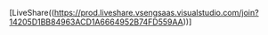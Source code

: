 
[LiveShare((https://prod.liveshare.vsengsaas.visualstudio.com/join?14205D1BB84963ACD1A6664952B74FD559AA))]
